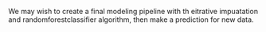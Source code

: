 We may wish to create a final modeling pipeline with th eitrative impuatation and randomforestclassifier algorithm, then make  a prediction for new data.
